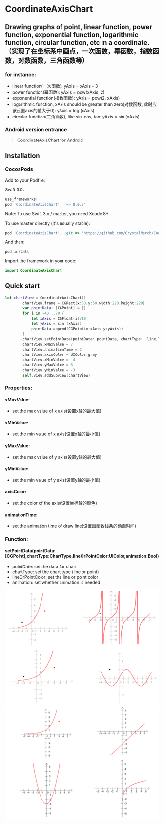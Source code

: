# CoordinateAxisChart
## Drawing graphs of point, linear function, power function, exponential function, logarithmic function, circular function, etc in a coordinate. （实现了在坐标系中画点，一次函数，幂函数，指数函数，对数函数，三角函数等）

### for instance:
* linear function(一次函数): yAxis = xAxis - 3 
* power function(幂函数): yAxis = pow(xAxis, 2) 
* exponential function(指数函数): yAxis = pow(2, xAxis) 
* logarithmic function, xAxis should be greater than zero(对数函数, 此时应该设置axis的值大于0): yAxis = log (xAxis) 
* circular function(三角函数), like sin, cos, tan: yAxis = sin (xAxis) 

### Android version entrance
> [CoordinateAxisChart for Android](https://github.com/KiBa1215/CoordinateAxisChart)
## Installation

### CocoaPods

Add to your Podfile:

Swift 3.0:
```ruby
use_frameworks!
pod 'CoordinateAxisChart', '~> 0.0.5'
```
Note: To use Swift 3.x / master, you need Xcode 8+

To use master directly (it's usually stable):
```ruby
pod 'CoordinateAxisChart', :git => 'https://github.com/CrystalMarch/CoordinateAxisChart.git'
```

And then:
```ruby
pod install
```

Import the framework in your code:
```swift
import CoordinateAxisChart
```

## Quick start 

```swift
let chartView = CoordinateAxisChart()
        chartView.frame = CGRect(x:50,y:50,width:220,height:220)
        var pointData: [CGPoint] = []
        for i in -40...70 {
            let xAxis = CGFloat(i)/10
            let yAxis = sin (xAxis)
            pointData.append(CGPoint(x:xAxis,y:yAxis))
        }
        chartView.setPointData(pointData: pointData, chartType: .line,lineOrPointColor:UIColor .red,animation: true)
        chartView.xMaxValue = 7
        chartView.animationTime = 2
        chartView.axisColor = UIColor.gray
        chartView.xMinValue = -4
        chartView.yMaxValue = 3
        chartView.yMinValue = -3
        self.view.addSubview(chartView)
```
### Properties:
#### xMaxValue:
* set the max value of x axis(设置x轴的最大值)
#### xMinValue:
* set the min value of x axis(设置x轴的最小值)
#### yMaxValue:
* set the max value of y axis(设置y轴的最大值)
#### yMinValue:
* set the min value of y axis(设置y轴的最小值)
#### axisColor:
* set the color of the axis(设置坐标轴的颜色)
#### animationTime:
* set the animation time of draw line(设置画函数线条的动画时间)

### Function:
#### setPointData(pointData:[CGPoint],chartType:ChartType,lineOrPointColor:UIColor,animation:Bool)
* pointDate: set the data for chart
* chartType: set the chart type (line or point)
* lineOrPointColor: set the line or point color
* animation: set whether animation is needed 

![alt text](https://github.com/CrystalMarch/CoordinateAxisChart/blob/master/charttwo.png)
![alt text](https://github.com/CrystalMarch/CoordinateAxisChart/blob/master/chart.png)


